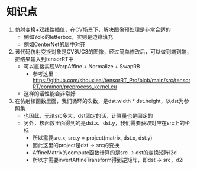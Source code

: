 # 知识点
1. 仿射变换+双线性插值，在CV场景下，解决图像预处理是非常合适的
    - 例如Yolo的letterbox，实则是边缘填充
    - 例如CenterNet的居中对齐
2. 该代码仿射变换对象是CV8UC3的图像，经过简单修改后，可以做到端到端，把结果输入到tensorRT中
    - 可以直接实现WarpAffine + Normalize + SwapRB
        - 参考这里：https://github.com/shouxieai/tensorRT_Pro/blob/main/src/tensorRT/common/preprocess_kernel.cu
    - 这样的话性能会非常好
3. 在仿射核函数里面，我们循环的次数，是dst.width * dst.height，以dst为参照集
    - 也因此，无论src多大，dst固定的话，计算量也是固定的
    - 另外，核函数里面得到的是dst.x、dst.y，我们需要获取对应在src上的坐标
        - 所以需要src.x, src.y = project(matrix, dst.x, dst.y)
        - 因此这里的project是dst -> src的变换
        - AffineMatrix的compute函数计算的是src -> dst的变换矩阵i2d
        - 所以才需要invertAffineTransform得到逆矩阵，即dst -> src，d2i